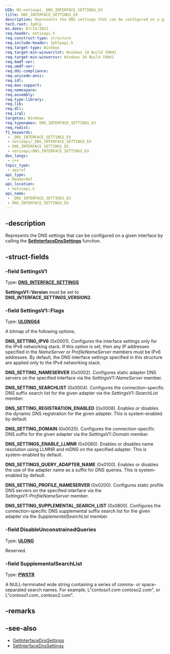 ```yaml
---
UID: NS:netioapi._DNS_INTERFACE_SETTINGS_EX
title: DNS_INTERFACE_SETTINGS_EX
description: Represents the DNS settings that can be configured on a given interface by calling the [**SetInterfaceDnsSettings**](/windows/win32/api/netioapi/nf-netioapi-setinterfacednssettings) function. (DNS_INTERFACE_SETTINGS_EX)
tech.root: IpHlp
ms.date: 07/15/2021
req.header: netioapi.h
req.construct-type: structure
req.include-header: Iphlpapi.h
req.target-type: Windows
req.target-min-winverclnt: Windows 10 Build 19041
req.target-min-winversvr: Windows 10 Build 19041
req.kmdf-ver: 
req.umdf-ver: 
req.ddi-compliance: 
req.unicode-ansi: 
req.idl: 
req.max-support: 
req.namespace: 
req.assembly: 
req.type-library: 
req.lib: 
req.dll: 
req.irql: 
targetos: Windows
req.typenames: DNS_INTERFACE_SETTINGS_EX
req.redist: 
f1_keywords:
 - _DNS_INTERFACE_SETTINGS_EX
 - netioapi/_DNS_INTERFACE_SETTINGS_EX
 - DNS_INTERFACE_SETTINGS_EX
 - netioapi/DNS_INTERFACE_SETTINGS_EX
dev_langs:
 - c++
topic_type:
 - apiref
api_type:
 - HeaderDef
api_location:
 - netioapi.h
api_name:
 - _DNS_INTERFACE_SETTINGS_EX
 - DNS_INTERFACE_SETTINGS_EX
---
```


## -description

Represents the DNS settings that can be configured on a given interface by calling the [**SetInterfaceDnsSettings**](/windows/win32/api/netioapi/nf-netioapi-setinterfacednssettings) function.

## -struct-fields

### -field SettingsV1

Type: **[DNS_INTERFACE_SETTINGS](ns-netioapi-dns_interface_settings.md)**

**SettingsV1::Version** must be set to **DNS_INTERFACE_SETTINGS_VERSION2**.

### -field SettingsV1::Flags

Type: **[ULONG64](/windows/win32/winprog/windows-data-types)**

A bitmap of the following options.

**DNS_SETTING_IPV6** (0x0001). Configures the interface settings only for the IPv6 networking stack. If this option is set, then any IP addresses specified in the *NameServer* or *ProfileNameServer* members must be IPv6 addresses. By default, the DNS interface settings specified in this structure are applied only to the IPv4 networking stack.

**DNS_SETTING_NAMESERVER** (0x0002). Configures static adapter DNS servers on the specified interface via the *SettingsV1::NameServer* member.

**DNS_SETTING_SEARCHLIST** (0x0004). Configures the connection-specific DNS suffix search list for the given adapter via the *SettingsV1::SearchList* member.

**DNS_SETTING_REGISTRATION_ENABLED** (0x0008). Enables or disables the dynamic DNS registration for the given adapter. This is system-enabled by default.

**DNS_SETTING_DOMAIN** (0x0020). Configures the connection-specific DNS suffix for the given adapter via the *SettingsV1::Domain* member.

**DNS_SETTINGS_ENABLE_LLMNR** (0x0080). Enables or disables name resolution using LLMNR and mDNS on the specified adapter. This is system-enabled by default.

**DNS_SETTINGS_QUERY_ADAPTER_NAME** (0x0100). Enables or disables the use of the adapter name as a suffix for DNS queries. This is system-enabled by default.

**DNS_SETTING_PROFILE_NAMESERVER** (0x0200). Configures static profile DNS servers on the specified interface via the *SettingsV1::ProfileNameServer* member.

**DNS_SETTING_SUPPLEMENTAL_SEARCH_LIST** (0x0800). Configures the connection-specific DNS supplemental suffix search list for the given adapter via the *SupplementalSearchList* member.

### -field DisableUnconstrainedQueries

Type: **[ULONG](/windows/win32/winprog/windows-data-types)**

Reserved.

### -field SupplementalSearchList

Type: **[PWSTR](/windows/win32/winprog/windows-data-types)**

A NULL-terminated wide string containing a series of comma- or space-separated search names. For example, L"contoso1.com contoso2.com", or L"contoso1.com, contoso2.com".

## -remarks

## -see-also

* [GetInterfaceDnsSettings](/windows/win32/api/netioapi/nf-netioapi-getinterfacednssettings)
* [SetInterfaceDnsSettings](/windows/win32/api/netioapi/nf-netioapi-setinterfacednssettings)
